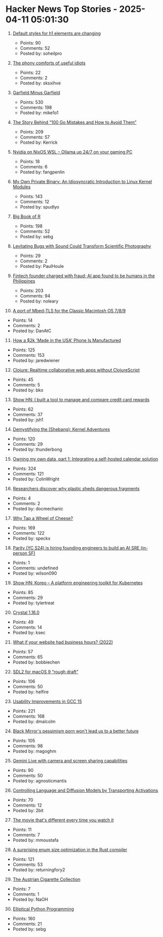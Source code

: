 # Hacker News Top Stories - 2025-04-11 05:01:30

1. [Default styles for h1 elements are changing](https://developer.mozilla.org/en-US/blog/h1-element-styles/)
   - Points: 90
   - Comments: 52
   - Posted by: soheilpro

2. [The phony comforts of useful idiots](https://thetechbubble.substack.com/p/the-phony-comforts-of-useful-idiots)
   - Points: 22
   - Comments: 2
   - Posted by: sksxihve

3. [Garfield Minus Garfield](https://garfieldminusgarfield.net)
   - Points: 530
   - Comments: 198
   - Posted by: mike1o1

4. [The Story Behind “100 Go Mistakes and How to Avoid Them”](https://www.thecoder.cafe/p/100-go-mistakes)
   - Points: 209
   - Comments: 57
   - Posted by: Kerrick

5. [Nvidia on NixOS WSL – Ollama up 24/7 on your gaming PC](https://yomaq.github.io/posts/nvidia-on-nixos-wsl-ollama-up-24-7-on-your-gaming-pc/)
   - Points: 18
   - Comments: 6
   - Posted by: fangpenlin

6. [My Own Private Binary: An Idiosyncratic Introduction to Linux Kernel Modules](https://www.muppetlabs.com/~breadbox/txt/mopb.html)
   - Points: 143
   - Comments: 12
   - Posted by: spudlyo

7. [Big Book of R](https://www.bigbookofr.com/)
   - Points: 198
   - Comments: 52
   - Posted by: sebg

8. [Levitating Bugs with Sound Could Transform Scientific Photography](https://petapixel.com/2025/03/25/levitating-bugs-with-sound-could-transform-scientific-photography/)
   - Points: 29
   - Comments: 2
   - Posted by: PaulHoule

9. [Fintech founder charged with fraud; AI app found to be humans in the Philippines](https://techcrunch.com/2025/04/10/fintech-founder-charged-with-fraud-after-ai-shopping-app-found-to-be-powered-by-humans-in-the-philippines/)
   - Points: 203
   - Comments: 94
   - Posted by: noleary

10. [A port of Mbed-TLS for the Classic Macintosh OS 7/8/9](https://github.com/bbenchoff/MacSSL)
   - Points: 14
   - Comments: 2
   - Posted by: DanAtC

11. [How a $2k 'Made in the USA' Phone Is Manufactured](https://www.404media.co/how-a-2-000-made-in-the-usa-liberty-phone-phone-is-manufactured/)
   - Points: 125
   - Comments: 153
   - Posted by: jaredwiener

12. [Clojure: Realtime collaborative web apps without ClojureScript](https://andersmurphy.com/2025/04/07/clojure-realtime-collaborative-web-apps-without-clojurescript.html)
   - Points: 45
   - Comments: 5
   - Posted by: bko

13. [Show HN: I built a tool to manage and compare credit card rewards](https://rewards.getonecard.io)
   - Points: 62
   - Comments: 37
   - Posted by: jsh1

14. [Demystifying the (Shebang): Kernel Adventures](https://crocidb.com/post/kernel-adventures/demystifying-the-shebang/)
   - Points: 120
   - Comments: 29
   - Posted by: thunderbong

15. [Owning my own data, part 1: Integrating a self-hosted calendar solution](https://emilygorcenski.com/post/owning-my-own-data-part-1-integrating-a-self-hosted-calendar-solution/)
   - Points: 324
   - Comments: 121
   - Posted by: ColinWright

16. [Researchers discover why plastic sheds dangerous fragments](https://www.sciencedaily.com/releases/2025/04/250407172923.htm)
   - Points: 4
   - Comments: 2
   - Posted by: docmechanic

17. [Why Tap a Wheel of Cheese?](https://www.cheeseprofessor.com/blog/cheese-wheel-tapping)
   - Points: 169
   - Comments: 122
   - Posted by: speckx

18. [Parity (YC S24) is hiring founding engineers to build an AI SRE (in-person SF)](https://www.ycombinator.com/companies/parity/jobs)
   - Points: 1
   - Comments: undefined
   - Posted by: wilson090

19. [Show HN: Koreo – A platform engineering toolkit for Kubernetes](https://koreo.dev/)
   - Points: 85
   - Comments: 29
   - Posted by: tylertreat

20. [Crystal 1.16.0](https://crystal-lang.org/2025/04/09/1.16.0-released/)
   - Points: 49
   - Comments: 14
   - Posted by: ksec

21. [What if your website had business hours? (2022)](https://bobbiechen.com/blog/2022/7/21/what-if-your-website-had-business-hours)
   - Points: 57
   - Comments: 65
   - Posted by: bobbiechen

22. [SDL2 for macOS 9 “rough draft”](https://macintoshgarden.org/apps/sdl2-macos-9-rough-draft)
   - Points: 106
   - Comments: 50
   - Posted by: helfire

23. [Usability Improvements in GCC 15](https://developers.redhat.com/articles/2025/04/10/6-usability-improvements-gcc-15)
   - Points: 221
   - Comments: 168
   - Posted by: dmalcolm

24. [Black Mirror's pessimism porn won't lead us to a better future](https://www.theguardian.com/technology/2025/apr/10/black-mirror-tv-show-pessimism)
   - Points: 105
   - Comments: 98
   - Posted by: magoghm

25. [Gemini Live with camera and screen sharing capabilities](https://blog.google/products/gemini/gemini-live-android-tips/)
   - Points: 90
   - Comments: 50
   - Posted by: agnosticmantis

26. [Controlling Language and Diffusion Models by Transporting Activations](https://machinelearning.apple.com/research/transporting-activations)
   - Points: 70
   - Comments: 12
   - Posted by: 2bit

27. [The movie that's different every time you watch it](https://movieweb.com/eno-documentary-movie-different-every-time/)
   - Points: 11
   - Comments: 7
   - Posted by: mmoustafa

28. [A surprising enum size optimization in the Rust compiler](https://jpfennell.com/posts/enum-type-size/)
   - Points: 121
   - Comments: 53
   - Posted by: returningfory2

29. [The Austrian Cigarette Collection](http://www.zigsam.at)
   - Points: 7
   - Comments: 1
   - Posted by: NaOH

30. [Elliptical Python Programming](https://susam.net/elliptical-python-programming.html)
   - Points: 160
   - Comments: 21
   - Posted by: sebg

